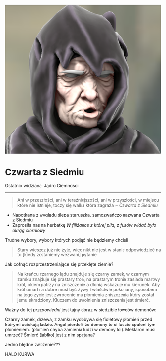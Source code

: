 <p><img src="media/czwarta.png"></img></p>

# Czwarta z Siedmiu
Ostatnio widziana: <a data-path="Rejony/Przeklęte Ziemie.md">Jądro Ciemności</a>

---


>Ani w przeszłości, ani w teraźniejszości, ani w przyszłości, w miejscu które nie istnieje, toczy się walka która zagraża 
>~ *Czwarta z Siedmiu*

- Napotkana z wyglądu ślepa staruszka, samozwańczo nazwana Czwartą z Siedmiu
- Zaprosiła nas na herbatkę
  *W filiżance z której piła, z fusów widać było okrąg cierniowy*

Trudne wybory, wybory których podjąć nie będziemy chcieli

> Stary wieszcz już nie żyje, więc nikt nie jest w stanie odpowiedzieć na to [kiedy zostaniemy wezwani] pytanie

Jak cofnąć rozprzestrzeniające się przeklęte ziemie?

> Na krańcu czarnego lądu znajduje się czarny zamek, w czarnym zamku znajduje się prastary tron, na prastarym tronie zasiada martwy król, okiem patrzy na zniszczenie a dłonią wskazuje mu kierunek. Aby król umarł na dobre musi być żywy i właściwie pokonany, sposobem na jego życie jest zwrócenie mu płomienia zniszczenia który został jemu skradziony. Kluczem do uwolnienia zniszczenia jest śmierć.

Ważny do tej *przepowiedni* jest tajny obraz w siedzibie łowców demonów: 

Czarny zamek, drzewa, z zamku wydobywa się fioletowy płomień przed którymi uciekają ludzie. Angel pierdolił że demony to ci ludzie spaleni tym płomieniem. (płomień chyba zamienia ludzi w demony lol). Meklaron musi umrzeć? Śmierć (jabłko) jest z nim spętana?


Jedno błędne założenie???


HALO KURWA